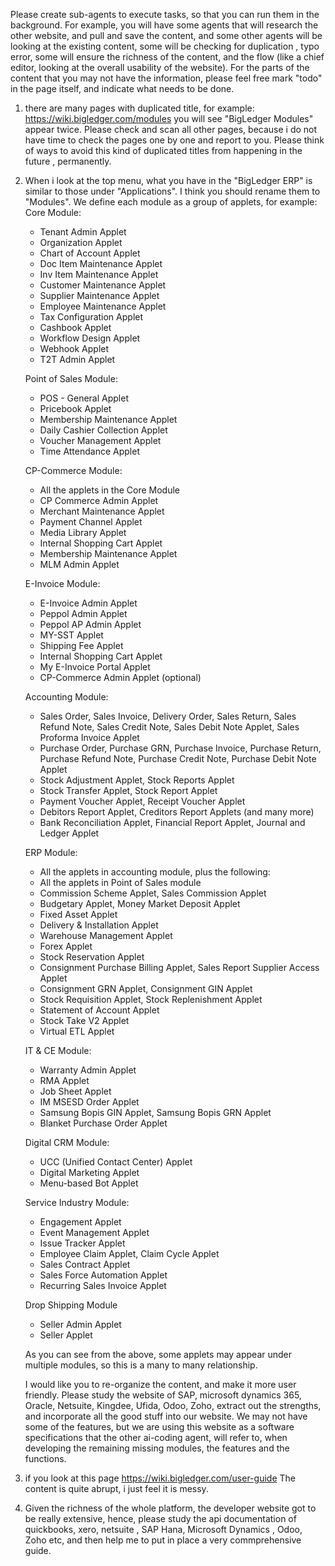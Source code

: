 
Please create sub-agents to execute tasks, so that you can run them in the background.
For example, you will have some agents that will research the other website, and pull and save the content, and some other agents will be looking at the existing content, some will be checking for duplication , typo error, some will ensure the richness of the content, and the flow (like a chief editor, looking at the overall usability of the website). For the parts of the content that you may not have the information, please feel free mark "todo" in the page itself, and indicate what needs to be done.

1) there are many pages with duplicated title, for example: https://wiki.bigledger.com/modules
   you will see "BigLedger Modules" appear twice. Please check and scan all other pages, because i do not have time to check the pages one by one and report to you.
   Please think of ways to avoid this kind of duplicated titles from happening in the future , permanently.

2) When i look at the top menu, what you have in the "BigLedger ERP" is similar to those under "Applications". I think you should rename them to "Modules". We define each module as a group of applets, for example:
   Core Module:
      - Tenant Admin Applet
      - Organization Applet
      - Chart of Account Applet
      - Doc Item Maintenance Applet
      - Inv Item Maintenance Applet
      - Customer Maintenance Applet
      - Supplier Maintenance Applet
      - Employee Maintenance Applet
      - Tax Configuration Applet
      - Cashbook Applet
      - Workflow Design Applet
      - Webhook Applet
      - T2T Admin Applet
    
    Point of Sales Module:
      - POS - General Applet
      - Pricebook Applet
      - Membership Maintenance Applet
      - Daily Cashier Collection Applet
      - Voucher Management Applet
      - Time Attendance Applet

    CP-Commerce Module:
      - All the applets in the Core Module
      - CP Commerce Admin Applet
      - Merchant Maintenance Applet
      - Payment Channel Applet
      - Media Library Applet
      - Internal Shopping Cart Applet
      - Membership Maintenance Applet
      - MLM Admin Applet

    E-Invoice Module:
      - E-Invoice Admin Applet
      - Peppol Admin Applet
      - Peppol AP Admin Applet
      - MY-SST Applet
      - Shipping Fee Applet
      - Internal Shopping Cart Applet
      - My E-Invoice Portal Applet
      - CP-Commerce Admin Applet (optional)
      
    Accounting Module:
      - Sales Order, Sales Invoice, Delivery Order, Sales Return, Sales Refund Note, Sales Credit Note, Sales Debit Note Applet, Sales Proforma Invoice Applet
      - Purchase Order, Purchase GRN, Purchase Invoice, Purchase Return, Purchase Refund Note, Purchase Credit Note, Purchase Debit Note Applet
      - Stock Adjustment Applet, Stock Reports Applet
      - Stock Transfer Applet, Stock Report Applet
      - Payment Voucher Applet, Receipt Voucher Applet
      - Debitors Report Applet, Creditors Report Applets (and many more)
      - Bank Reconciliation Applet, Financial Report Applet, Journal and Ledger Applet

    ERP Module:
      - All the applets in accounting module, plus the following:
      - All the applets in Point of Sales module
      - Commission Scheme Applet, Sales Commission Applet
      - Budgetary Applet, Money Market Deposit Applet 
      - Fixed Asset Applet
      - Delivery & Installation Applet
      - Warehouse Management Applet
      - Forex Applet
      - Stock Reservation Applet
      - Consignment Purchase Billing Applet, Sales Report Supplier Access Applet
      - Consignment GRN Applet, Consignment GIN Applet
      - Stock Requisition Applet, Stock Replenishment Applet
      - Statement of Account Applet
      - Stock Take V2 Applet
      - Virtual ETL Applet

    IT & CE Module:
      - Warranty Admin Applet
      - RMA Applet
      - Job Sheet Applet
      - IM MSESD Order Applet
      - Samsung Bopis GIN Applet, Samsung Bopis GRN Applet
      - Blanket Purchase Order Applet
  
    Digital CRM Module:
      - UCC (Unified Contact Center) Applet
      - Digital Marketing Applet
      - Menu-based Bot Applet  

    Service Industry Module:
      - Engagement Applet
      - Event Management Applet
      - Issue Tracker Applet
      - Employee Claim Applet, Claim Cycle Applet 
      - Sales Contract Applet
      - Sales Force Automation Applet
      - Recurring Sales Invoice Applet

    Drop Shipping Module
      - Seller Admin Applet
      - Seller Applet


     As you can see from the above, some applets may appear under multiple modules, so this is a many to many relationship.

   I would like you to re-organize the content, and make it more user friendly. Please study the website of SAP, microsoft dynamics 365, Oracle, Netsuite, Kingdee, Ufida, Odoo, Zoho, extract out the strengths, and incorporate all the good stuff into our website. We may not have some of the features, but we are using this website as a software specifications that the other ai-coding agent, will refer to, when developing the remaining missing modules, the features and the functions. 
    
    
3) if you look at this page https://wiki.bigledger.com/user-guide
    The content is quite abrupt, i just feel it is messy.

4) Given the richness of the whole platform, the developer website got to be really extensive, hence, please study the api documentation of quickbooks, xero, netsuite , SAP Hana, Microsoft Dynamics , Odoo, Zoho etc, and then help me to put in place a very commprehensive guide. 




